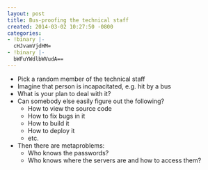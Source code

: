 ```yaml
---
layout: post
title: Bus-proofing the technical staff
created: 2014-03-02 10:27:50 -0800
categories:
- !binary |-
  cHJvamVjdHM=
- !binary |-
  bWFuYWdlbWVudA==
---
```

* Pick a random member of the technical staff
* Imagine that person is incapacitated, e.g. hit by a bus
* What is your plan to deal with it?
* Can somebody else easily figure out the following?
  * How to view the source code
  * How to fix bugs in it
  * How to build it
  * How to deploy it
  * etc.
* Then there are metaproblems:
  * Who knows the passwords?
  * Who knows where the servers are and how to access them?

